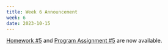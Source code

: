 ```yaml
---
title: Week 6 Announcement
week: 6
date: 2023-10-15
---
```


[Homework #5](https://basics.sjtu.edu.cn/~yangqizhe/pdf/algo2023w/homework/Algo-hw5.pdf) and [Program Assignment #5](https://leetcode.cn/problems/number-of-islands/) are now available. 
